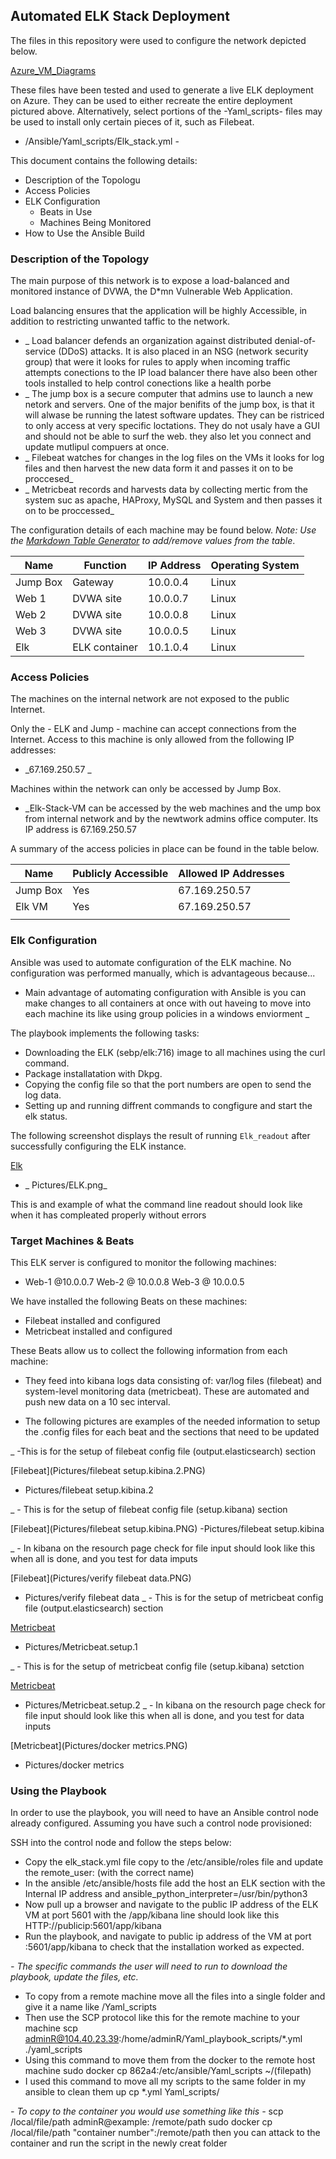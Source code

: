 ## Automated ELK Stack Deployment

The files in this repository were used to configure the network depicted below.

[Azure_VM_Diagrams](Diagrams/Azure_VM_Elk_Server.png)

These files have been tested and used to generate a live ELK deployment on Azure. They can be used to either recreate the entire deployment pictured above. 
Alternatively, select portions of the -Yaml_scripts- files may be used to install only certain pieces of it, such as Filebeat.

  - /Ansible/Yaml_scripts/Elk_stack.yml -

This document contains the following details:
- Description of the Topologu
- Access Policies
- ELK Configuration
  - Beats in Use
  - Machines Being Monitored
- How to Use the Ansible Build


### Description of the Topology

The main purpose of this network is to expose a load-balanced and monitored instance of DVWA, the D*mn Vulnerable Web Application.

Load balancing ensures that the application will be highly Accessible, in addition to restricting unwanted taffic to the network.

- _ Load balancer defends an organization against distributed denial-of-service (DDoS) attacks. It is also placed in an NSG (network security group) that were it looks for rules to apply when incoming traffic attempts conections to the IP load balancer there have also been other tools installed to help control conections like a health porbe
- _ The jump box is a secure computer that admins use to launch a new netork and servers. One of the major benifits of the jump box, is that it will alwase be running the latest software updates. They can be ristriced to only access at very specific loctations. They do not usaly have a GUI and should not be able to surf the web. they also let you connect and update mutlipul compuers at once.
- _ Filebeat watches for changes in the log files on the VMs it looks for log files and then harvest the new data form it and passes it on to be proccesed_
- _ Metricbeat records and harvests data by collecting mertic from the system suc as apache, HAProxy, MySQL and System and then passes it on to be proccessed_

The configuration details of each machine may be found below.
_Note: Use the [Markdown Table Generator](http://www.tablesgenerator.com/markdown_tables) to add/remove values from the table_.

| Name     | Function    | IP Address | Operating System |
|----------|-------------|------------|------------------|
| Jump Box | Gateway     | 10.0.0.4   | Linux            |
| Web 1    |DVWA site    | 10.0.0.7   | Linux            |
| Web 2    |DVWA site    | 10.0.0.8   | Linux            |
| Web 3    |DVWA site    | 10.0.0.5   | Linux            |
| Elk      |ELK container| 10.1.0.4   | Linux            |

### Access Policies

The machines on the internal network are not exposed to the public Internet. 

Only the - ELK and Jump - machine can accept connections from the Internet. Access to this machine is only allowed from the following IP addresses:
- _67.169.250.57 _

Machines within the network can only be accessed by Jump Box.
- _Elk-Stack-VM can be accessed by the web machines and the ump box from internal network and by the newtwork admins office computer. Its IP address is 67.169.250.57

A summary of the access policies in place can be found in the table below.

| Name     | Publicly Accessible | Allowed IP Addresses |
|----------|---------------------|----------------------|
| Jump Box | Yes                 | 67.169.250.57        |
| Elk VM   | Yes                 | 67.169.250.57        |
|          |                     |                      |

### Elk Configuration

Ansible was used to automate configuration of the ELK machine. No configuration was performed manually, which is advantageous because...
- Main advantage of automating configuration with Ansible is you can make changes to all containers at once with out haveing to move into each machine its like using group policies in a windows enviorment _

The playbook implements the following tasks:
- Downloading the ELK (sebp/elk:716) image to all machines using the curl command.
- Package installatation with Dkpg.
- Copying the config file so that the port numbers are open to send the log data.
- Setting up and running diffrent commands to congfigure and start the elk status.

The following screenshot displays the result of running `Elk_readout` after successfully configuring the ELK instance.

 
[Elk](Pictures/Elk.PNG)
- _ Pictures/ELK.png_                                         

This is and example of what the command line readout should look like when it has compleated properly without errors

  
### Target Machines & Beats
This ELK server is configured to monitor the following machines:
- Web-1 @10.0.0.7 Web-2 @ 10.0.0.8 Web-3 @ 10.0.0.5

We have installed the following Beats on these machines:
- Filebeat installed and configured
- Metricbeat installed and configured

These Beats allow us to collect the following information from each machine:
- They feed into kibana logs data consisting of: var/log files (filebeat) and system-level monitoring data (metricbeat). These are automated and push new data on a 10 sec interval.  

- The following pictures are examples of the needed information to setup the .config files for each beat and the sections that need to be updated

_ -This is for the setup of filebeat config file (output.elasticsearch) section 

[Filebeat](Pictures/filebeat setup.kibina.2.PNG)
- Pictures/filebeat setup.kibina.2

_ - This is for the setup of filebeat config file (setup.kibana) section 

[Filebeat](Pictures/filebeat setup.kibina.PNG)
-Pictures/filebeat setup.kibina

_ - In kibana on the resourch page check for file input should look like this when all is done, and you test for data imputs

[Filebeat](Pictures/verify filebeat data.PNG)
- Pictures/verify filebeat data
_ - This is for the setup of metricbeat config file (output.elasticsearch) section 

[Metricbeat](Pictures/Metricbeat.setup.1.PNG)
- Pictures/Metricbeat.setup.1

_ - This is for the setup of metricbeat config file (setup.kibana) setction 

[Metricbeat](Pictures/Metricbeat.setup.2.PNG)
- Pictures/Metricbeat.setup.2
_ - In kibana on the resourch page check for file input should look like this when all is done, and you test for data inputs

[Metricbeat](Pictures/docker metrics.PNG)
- Pictures/docker metrics

### Using the Playbook
In order to use the playbook, you will need to have an Ansible control node already configured. Assuming you have such a control node provisioned: 

SSH into the control node and follow the steps below:

- Copy the elk_stack.yml file copy to the /etc/ansible/roles file and update the remote_user: (with the correct name)
- In the ansible /etc/ansible/hosts file add the host an ELK section with the Internal IP address and ansible_python_interpreter=/usr/bin/python3 
- Now pull up a browser and navigate to the public IP address of the ELK VM at port 5601 with the /app/kibana line should look like this HTTP://publicip:5601/app/kibana
- Run the playbook, and navigate to public ip address of the VM at port :5601/app/kibana to check that the installation worked as expected.

_- The specific commands the user will need to run to download the playbook, update the files, etc._

- To copy from a remote machine move all the files into a single folder and give it a name like /Yaml_scripts
- Then use the SCP protocol like this for the remote machine to your machine
 scp adminR@104.40.23.39:/home/adminR/Yaml_playbook_scripts/*.yml ./yaml_scripts 
- Using this command to move them from the docker to the remote host machine
 sudo docker cp 862a4:/etc/ansible/Yaml_scripts ~/(filepath) 
- I used this command to move all my scripts to the same folder in my ansible to clean them up
 cp *.yml Yaml_scripts/ 

_- To copy to the container you would use something like this -_
 scp /local/file/path adminR@example: /remote/path
 sudo docker cp /local/file/path "container number":/remote/path
 then you can attack to the container and run the script in the newly creat folder



